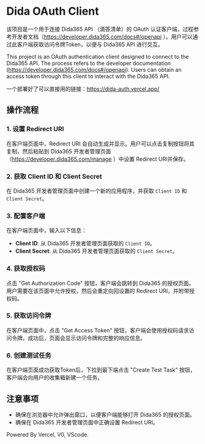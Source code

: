 # Dida OAuth Client

该项目是一个用于连接 Dida365 API （滴答清单）的 OAuth 认证客户端，过程参考开发者文档（https://developer.dida365.com/docs#/openapi ）。用户可以通过此客户端获取访问令牌Token，以便与 Dida365 API 进行交互。

This project is an OAuth authentication client designed to connect to the Dida365 API. The process refers to the developer documentation (https://developer.dida365.com/docs#/openapi). Users can obtain an access token through this client to interact with the Dida365 API.

一个部署好了可以直接用的链接：https://dida-auth.vercel.app/

## 操作流程

### 1. 设置 Redirect URI

在客户端页面中，Redirect URI 会自动生成并显示。用户可以点击复制按钮将其复制，然后粘贴到 Dida365 开发者管理页面（https://developer.dida365.com/manage ）中设置 Redirect URI并保存。

### 2. 获取 Client ID 和 Client Secret

在 Dida365 开发者管理页面中创建一个新的应用程序，并获取 `Client ID` 和 `Client Secret`。

### 3. 配置客户端

在客户端页面中，输入以下信息：

- **Client ID**: 从 Dida365 开发者管理页面获取的 `Client ID`。
- **Client Secret**: 从 Dida365 开发者管理页面获取的 `Client Secret`。

### 4. 获取授权码

点击 "Get Authorization Code" 按钮，客户端会跳转到 Dida365 的授权页面。用户需要在该页面中允许授权，然后会重定向回设置的 Redirect URI，并附带授权码。

### 5. 获取访问令牌

在客户端页面中，点击 "Get Access Token" 按钮，客户端会使用授权码请求访问令牌。成功后，页面会显示访问令牌和完整的响应信息。

### 6. 创建测试任务

在客户端页面成功获取Token后，下拉到最下端点击 "Create Test Task" 按钮，客户端会向用户的收集箱新建一个任务。

## 注意事项

- 确保在浏览器中允许弹出窗口，以便客户端能够打开 Dida365 的授权页面。
- 确保在 Dida365 开发者管理页面中正确设置 Redirect URI。

Powered By Vercel, V0, VScode.
